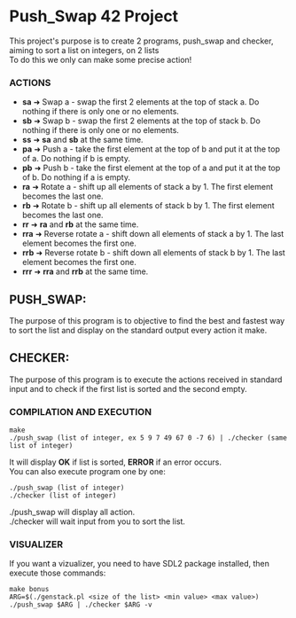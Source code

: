 # Push_Swap 42 Project

This project's purpose is to create 2 programs, push_swap and checker, aiming to sort a list on integers, on 2 lists\
To do this we only can make some precise action!

### ACTIONS

* **sa** ➜ Swap a - swap the first 2 elements at the top of stack a. Do nothing if there is only one or no elements.
* **sb** ➜ Swap b - swap the first 2 elements at the top of stack b. Do nothing if there is only one or no elements.
* **ss** ➜ **sa** and **sb** at the same time.
* **pa** ➜ Push a - take the first element at the top of b and put it at the top of a. Do nothing if b is empty.
* **pb** ➜ Push b - take the first element at the top of a and put it at the top of b. Do nothing if a is empty.
* **ra** ➜ Rotate a - shift up all elements of stack a by 1. The first element becomes the last one.
* **rb** ➜ Rotate b - shift up all elements of stack b by 1. The first element becomes the last one.
* **rr** ➜ **ra** and **rb** at the same time.
* **rra** ➜ Reverse rotate a - shift down all elements of stack a by 1. The last element becomes the first one.
* **rrb** ➜ Reverse rotate b - shift down all elements of stack b by 1. The last element becomes the first one.
* **rrr** ➜ **rra** and **rrb** at the same time.

## PUSH_SWAP:
The purpose of this program is to objective to find the best and fastest way to sort the list and display on the standard output every action it make.

## CHECKER:
The purpose of this program is to execute the actions received in standard input and to check if the first list is sorted and the second empty.

### COMPILATION AND EXECUTION
```
make
./push_swap (list of integer, ex 5 9 7 49 67 0 -7 6) | ./checker (same list of integer)
```
It will display **OK** if list is sorted, **ERROR** if an error occurs.\
You can also execute program one by one:
```
./push_swap (list of integer)
./checker (list of integer)
```
./push_swap will display all action.\
./checker will wait input from you to sort the list.

### VISUALIZER
If you want a vizualizer, you need to have SDL2 package installed, then execute those commands:

```
make bonus
ARG=$(./genstack.pl <size of the list> <min value> <max value>)
./push_swap $ARG | ./checker $ARG -v
```
